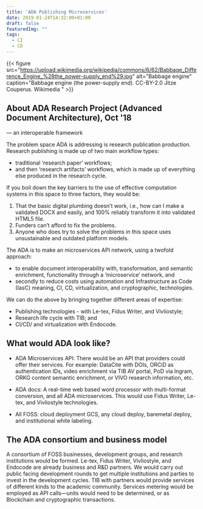```yaml
---
title: 'ADA Publishing Microservices'
date: 2019-01-24T14:32:00+01:00
draft: false
featuredImg: ""
tags:
  - CI
  - CD
---
```


{{< figure src="https://upload.wikimedia.org/wikipedia/commons/6/62/Babbage_Difference_Engine_%28the_power-supply_end%29.jpg" alt="Babbage engine" caption="Babbage engine (the power-supply end). CC-BY-2.0 Jitze Couperus. Wikimedia " >}}

## About ADA Research Project (Advanced Document Architecture), Oct '18
— an interoperable framework

The problem space ADA is addressing is research publication production. Research publishing is made up of two main workflow types:

- traditional ‘research paper’ workflows;
- and then ‘research artifacts’ workflows, which is made up of everything else produced in the research cycle.

If you boil down the key barriers to the use of effective computation systems in this space to three factors, they would be:

1. That the basic digital plumbing doesn’t work, i.e., how can I make a validated DOCX and easily, and 100% reliably transform it into validated HTML5 file.
2. Funders can’t afford to fix the problems.
3. Anyone who does try to solve the problems in this space uses unsustainable and outdated platform models.

The ADA is to make an microservices API network, using a twofold approach:

- to enable document interoperability with, transformation, and semantic enrichment, functionality through a ‘microservice’ network, and
- secondly to reduce costs using automation and Infrastructure as Code (IasC) meaning, CI, CD, virtualization, and cryptographic, technologies.

We can do the above by bringing together different areas of expertise:

- Publishing technologies - with Le-tex, Fidus Writer, and Vivliostyle;
- Research life cycle with TIB; and
- CI/CD/ and virtualization with Endocode.

## What would ADA look like?

- ADA Microservices API: There would be an API that providers could offer their services. For example: DataCite with DOIs, ORCiD as authentication IDs, video enrichment via TIB AV portal, PoD via Ingram, ORKG content semantic enrichment, or VIVO research information, etc.

- ADA docs: A real-time web based word processor with multi-format conversion, and all ADA microservices. This would use Fidus Writer, Le-tex, and Vivliostyle technologies.

- All FOSS: cloud deployment GCS, any cloud deploy, baremetal deploy, and institutional white labeling.

## The ADA consortium and business model

A consortium of FOSS businesses, development groups, and research institutions would be formed. Le-tex, Fidus Writer, Vivliostyle, and Endocode are already business and R&D partners. We would carry out public facing development rounds to get multiple institutions and parties to invest in the development cycles. TIB with partners would provide services of different kinds to the academic community. Services metering would be employed as API calls—units would need to be determined, or as Blockchain and cryptographic transactions.
